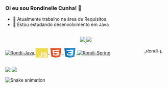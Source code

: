 ### Oi eu sou Rondinelle Cunha! 👋


- 🔭 Atualmente trabalho na área de Requisitos.
- 🌱 Estou estudando desenvolvimento em Java

##

<div align="center">
  <a href="https://github.com/rondicunha">
  <img height="180em" src="https://github-readme-stats.vercel.app/api?username=rondicunha&show_icons=true&theme=dark&include_all_commits=true&count_private=true"/>
  <img height="180em" src="https://github-readme-stats.vercel.app/api/top-langs/?username=rondicunha&layout=compact&langs_count=7&theme=dark"/>
</div>
<div style="display: inline_block"><br>

  <img align="center" alt="Rondi-Java" height="30" width="40" src="https://cdn.jsdelivr.net/gh/devicons/devicon/icons/java/java-original.svg" />
  <img align="center" alt="Rondi-Js" height="30" width="40" src="https://raw.githubusercontent.com/devicons/devicon/master/icons/javascript/javascript-plain.svg">
  <img align="center" alt="Rondi-HTML" height="30" width="40" src="https://raw.githubusercontent.com/devicons/devicon/master/icons/html5/html5-original.svg">
  <img align="center" alt="Rondi-CSS" height="30" width="40" src="https://raw.githubusercontent.com/devicons/devicon/master/icons/css3/css3-original.svg">
  <img align="center" alt="Rondi-Spring" height="30" width="40" src="https://cdn.jsdelivr.net/gh/devicons/devicon/icons/spring/spring-original.svg" />
  <img align="right" alt="Rondi-pic" height="150" style="border-radius: 50px;" src="https://media.discordapp.net/attachments/805563878700220446/1045169648515158126/Design_sem_nome_2.gif?width=480&height=480">
</div>
  
  ##
 
<div> 
  
  <a href="https://www.linkedin.com/in/rondinelle-cunha" target="_blank"><img src="https://img.shields.io/badge/-LinkedIn-%230077B5?style=for-the-badge&logo=linkedin&logoColor=white" target="_blank"></a> 
  <a href="https://instagram.com/rondicunha" target="_blank"><img src="https://img.shields.io/badge/-Instagram-%23E4405F?style=for-the-badge&logo=instagram&logoColor=white" target="_blank"></a>
  
  ![Snake animation](https://github.com/rondicunha/rondicunha/blob/output/github-contribution-grid-snake.svg)
 
</div>
